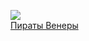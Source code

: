 ![](/books/sf/Эдгар%20Берроуз/Пираты%20Венеры.jpg)  
[Пираты Венеры](/books/sf/Эдгар%20Берроуз/Пираты%20Венеры)